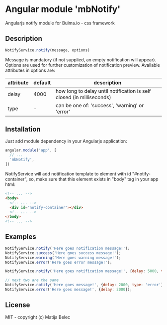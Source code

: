 # Angular module 'mbNotify'
Angularjs notify module for Bulma.io - css framework

## Description

```javascript
NotifyService.notify(message, options)
```
Message is mandatory (if not supplied, an empty notification will appear).
Options are used for further customization of notification preview. Available attributes in options are:

attribute | default | description |
---- | ---- | --- 
delay | 4000 | how long to delay until notification is self closed (in milliseconds)
type | - | can be one of: 'success', 'warning' or 'error'

## Installation

Just add module dependency in your Angularjs application:
```javascript
angular.module('app', [
  // ...
  'mbNotify',
])
```

NotifyService will add notification template to element with id "#notify-container", so, make sure that this element exists in "body" tag in your app html:

```html
<!-- ... -->
<body>
  <!-- ... -->
  <div id="notify-container"></div>
  <!-- ... -->
</body>
<!-- ... -->
```

## Examples

```javascript
NotifyService.notify('Here goes notification message!');
NotifyService.success('Here goes success message!');
NotifyService.warning('Here goes warning message!');
NotifyService.error('Here goes error message!');

NotifyService.notify('Here goes notification message!', {delay: 5000, type: 'error'});

// next two are the same
NotifyService.notify('Here goes message!', {delay: 2000, type: 'error'});
NotifyService.error('Here goes message!', {delay: 2000});
```
## License

MIT - copyright (c) Matija Belec
